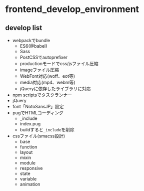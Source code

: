 # frontend_develop_environment

## develop list

- webpackでbundle
    - ES6(@babel)
    - Sass
    - PostCSSでautoprefixer
    - productionモードでcss/jsファイル圧縮
    - imageファイル圧縮
    - WebFont対応(woff、eot等)
    - media対応(mp4、webm等)
    - jQueryに依存したライブラリに対応
- npm scriptsでタスクランナー
- jQuery
- font「NotoSansJP」設定
- pugでHTMLコーディング
    - _include
    - index.pug
    - buildすると`_include`を削除
- cssファイル(smacss設計)
    - base
    - function
    - layout
    - mixin
    - module
    - responsive
    - state
    - variable
    - animation

